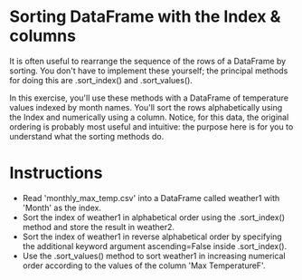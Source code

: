 # Sorting DataFrame with the Index & columns
It is often useful to rearrange the sequence of the rows of a DataFrame by sorting. You don't have to implement these yourself; the principal methods for doing this are .sort_index() and .sort_values().

In this exercise, you'll use these methods with a DataFrame of temperature values indexed by month names. You'll sort the rows alphabetically using the Index and numerically using a column. Notice, for this data, the original ordering is probably most useful and intuitive: the purpose here is for you to understand what the sorting methods do.

# Instructions
- Read 'monthly_max_temp.csv' into a DataFrame called weather1 with 'Month' as the index.
- Sort the index of weather1 in alphabetical order using the .sort_index() method and store the result in weather2.
- Sort the index of weather1 in reverse alphabetical order by specifying the additional keyword argument ascending=False inside .sort_index().
- Use the .sort_values() method to sort weather1 in increasing numerical order according to the values of the column 'Max TemperatureF'.

